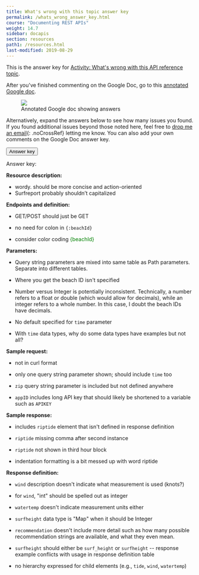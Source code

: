 ```yaml
---
title: What's wrong with this topic answer key
permalink: /whats_wrong_answer_key.html
course: "Documenting REST APIs"
weight: 14.7
sidebar: docapis
section: resources
path1: /resources.html
last-modified: 2019-08-29
---
```


This is the answer key for [Activity: What's wrong with this API reference topic](docapis_api_whats_wrong_activity.html).

After you've finished commenting on the Google Doc, go to this [annotated Google doc](https://idratherbewriting.site/whats-wrong-api-answer-key).

<figure><a target="_blank" class="noCrossRef" href="http://idratherbewriting.site/whats-wrong-api-answer-key"><img class="small" src="{{site.media}}/annotatedgoogledoc.png" /></a><figcaption>Annotated Google doc showing answers</figcaption></figure>

Alternatively, expand the answers below to see how many issues you found. If you found additional issues beyond those noted here, feel free to [drop me an email](http://idratherbewriting.com/learnapidoc/contact.html){: .noCrossRef} letting me know. You can also add your own comments on the Google Doc answer key.

<button class="btn btn-danger" type="button" data-toggle="collapse" data-target="#answerkey" aria-expanded="false" aria-controls="collapseExample">
Answer key
</button>
<div class="collapse" id="answerkey">
<div class="card card-body" markdown="block">

Answer key:

**Resource description:**

- wordy. should be more concise and action-oriented
- Surfreport probably shouldn’t capitalized

**Endpoints and definition:**

- GET/POST should just be GET

- no need for colon in `{:beachId}`

- consider color coding <span style="color: green">{beachId}</span>

**Parameters:**

- Query string parameters are mixed into same table as Path parameters. Separate into different tables.

- Where you get the beach ID isn't specified

- Number versus Integer is potentially inconsistent. Technically, a number refers to a float or double (which would allow for decimals), while an integer refers to a whole number. In this case, I doubt the beach IDs have decimals.

- No default specified for `time` parameter

- With `time` data types, why do some data types have examples but not all?

**Sample request:**

- not in curl format

- only one query string parameter shown; should include `time` too

- `zip` query string parameter is included but not defined anywhere

- `appID` includes long API key that should likely be shortened to a variable such as `APIKEY`

**Sample response:**

- includes `riptide` element that isn't defined in response definition

- `riptide` missing comma after second instance

- `riptide` not shown in third hour block

- indentation formatting is a bit messed up with word riptide

**Response definition:**

- `wind` description doesn't indicate what measurement is used (knots?)

- for `wind`, "int" should be spelled out as integer

- `watertemp` doesn't indicate measurement units either

- `surfheight` data type is "Map" when it should be Integer

- `recommendation` doesn't include more detail such as how many possible recommendation strings are available, and what they even mean.

- `surfheight` should either be `surf_height` or `surfheight` -- response example conflicts with usage in response definition table

- no hierarchy expressed for child elements (e.g., `tide`, `wind`, `watertemp`)

</div>
</div>
